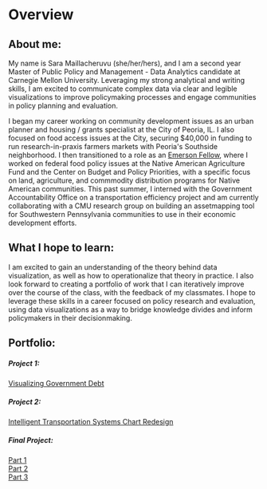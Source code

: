 # Overview

## About me:  
My name is Sara Maillacheruvu (she/her/hers), and I am a second year Master of Public Policy and Management - Data Analytics candidate at Carnegie Mellon University. Leveraging my strong analytical and writing skills, I am excited to communicate complex data via clear and legible visualizations to improve policymaking processes and engage communities in policy planning and evaluation. 

I began my career working on community development issues as an urban planner and housing / grants specialist at the City of Peoria, IL. I also focused on food access issues at the City, securing $40,000 in funding to run research-in-praxis farmers markets with Peoria's Southside neighborhood. I then transitioned to a role as an [Emerson Fellow](https://www.hungercenter.org/people/sara-maillacheruvu/), where I worked on federal food policy issues at the Native American Agriculture Fund and the Center on Budget and Policy Priorities, with a specific focus on land, agriculture, and commmodity distribution programs for Native American communities. This past summer, I interned with the Government Accountability Office on a transportation efficiency project and am currently collaborating with a CMU research group on building an assetmapping tool for Southwestern Pennsylvania communities to use in their economic development efforts. 

## What I hope to learn: 
I am excited to gain an understanding of the theory behind data visualization, as well as how to operationalize that theory in practice. I also look forward to creating a portfolio of work that I can iteratively improve over the course of the class, with the feedback of my classmates. I hope to leverage these skills in a career focused on policy research and evaluation, using data visualizations as a way to bridge knowledge divides and inform policymakers in their decisionmaking.  

## Portfolio: 
##### Project 1:  
[Visualizing Government Debt](Visualizing_Government_Debt.md)

##### Project 2: 
[Intelligent Transportation Systems Chart Redesign](ITS_Chart_Redesign.md)

##### Final Project: 
[Part 1](Final_Project_Part1.md)<br>
[Part 2](Final_Project_Part2.md)<br>
[Part 3](Final_Project_Part3.md)
